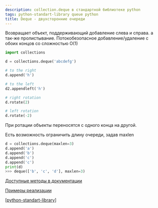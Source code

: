 ```yaml
---
description: collection.deque в стандартной библиотеке python
tags: python-standart-library queue python
title: Deque - двухсторонние очереди
---
```

Возвращает объект, поддерживающий добавление слева и справа. а так-же пролистывание. Потокобезопасное добавление/удаление с обоих концов со сложностью O(1)

```python
import collections

d = collections.deque('abcdefg')

# to the right
d.append('h')

# to the left
d2.appendleft('h')

# right rotation
d.rotate(2)

# left rotation
d.rotate(-2)
```

При ротации объекты переносятся с одного конца на другой.

Есть возможность ограничить длину очереди, задав maxlen

```python
d = collections.deque(maxlen=3)
d.append('a')
d.append('b')
d.append('c')
d.append('c')
print(d)
>>> deque(['b', 'c', 'd'], maxlen=3)
```

[Доступные методы в документации](https://docs.python.org/3/library/collections.html#deque-objects)

[Примеры реализации](https://docs.python.org/3/library/collections.html#deque-recipes)

[[python-standart-library]]

[//begin]: # "Autogenerated link references for markdown compatibility"
[python-standart-library]: ..%2Flists%2Fpython-standart-library "Стандартная библиотека python и полезные ресурсы"
[//end]: # "Autogenerated link references"